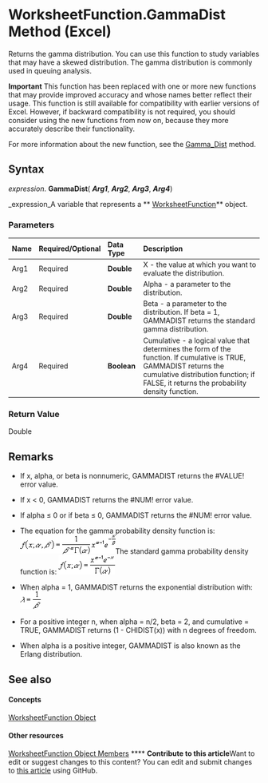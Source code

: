 
# WorksheetFunction.GammaDist Method (Excel)

Returns the gamma distribution. You can use this function to study variables that may have a skewed distribution. The gamma distribution is commonly used in queuing analysis.


**Important**  This function has been replaced with one or more new functions that may provide improved accuracy and whose names better reflect their usage. This function is still available for compatibility with earlier versions of Excel. However, if backward compatibility is not required, you should consider using the new functions from now on, because they more accurately describe their functionality.

For more information about the new function, see the  [Gamma_Dist](cc27de06-e76f-92f8-fe03-2bb0580ccb7c.md) method.

## Syntax

 _expression_. **GammaDist**( **_Arg1_**,  **_Arg2_**,  **_Arg3_**,  **_Arg4_**)

 _expression_A variable that represents a  ** [WorksheetFunction](7b1d5639-363d-632c-2cf0-2232562646b6.md)** object.


### Parameters



|**Name**|**Required/Optional**|**Data Type**|**Description**|
|:-----|:-----|:-----|:-----|
|Arg1|Required| **Double**|X - the value at which you want to evaluate the distribution.|
|Arg2|Required| **Double**|Alpha - a parameter to the distribution.|
|Arg3|Required| **Double**|Beta - a parameter to the distribution. If beta = 1, GAMMADIST returns the standard gamma distribution.|
|Arg4|Required| **Boolean**|Cumulative - a logical value that determines the form of the function. If cumulative is TRUE, GAMMADIST returns the cumulative distribution function; if FALSE, it returns the probability density function.|

### Return Value

Double


## Remarks




- If x, alpha, or beta is nonnumeric, GAMMADIST returns the #VALUE! error value.
    
- If x < 0, GAMMADIST returns the #NUM! error value.
    
- If alpha ≤ 0 or if beta ≤ 0, GAMMADIST returns the #NUM! error value.
    
- The equation for the gamma probability density function is:
![](images/awfgmdi1_ZA06051146.gif)The standard gamma probability density function is: 
![](images/awfgmdi2_ZA06051147.gif)


    
- When alpha = 1, GAMMADIST returns the exponential distribution with:
![](images/awfgmdi3_ZA06051148.gif)


    
- For a positive integer n, when alpha = n/2, beta = 2, and cumulative = TRUE, GAMMADIST returns (1 - CHIDIST(x)) with n degrees of freedom.
    
- When alpha is a positive integer, GAMMADIST is also known as the Erlang distribution.
    

## See also


#### Concepts


 [WorksheetFunction Object](7b1d5639-363d-632c-2cf0-2232562646b6.md)
#### Other resources


 [WorksheetFunction Object Members](6811ca87-4b53-0bff-88c9-30bf7497879a.md)
****   **Contribute to this article**Want to edit or suggest changes to this content? You can edit and submit changes to  [this article](https://github.com/jhershey00/VBA_Excel_Test/OpenXMLCon/articles/fa290089-e6e0-4354-f28c-49f1a702dca5.md) using GitHub.

